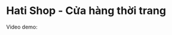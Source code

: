 <!DOCTYPE html>
<html>
<head>
</head>
<body>
  <h1>Hati Shop - Cửa hàng thời trang</h1>
  <p>Video demo: <a href="https://youtu.be/matG2vkYVO0"></a></p>
</body>
</html>
